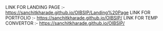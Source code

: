 LINK FOR LANDING PAGE :- https://sanchitkharade.github.io/OIBSIP/Landing%20Page
LINK FOR PORTFOLIO :- https://sanchitkharade.github.io/OIBSIP/
LINK FOR TEMP CONVERTOR :- https://sanchitkharade.github.io/OIBSIP/
